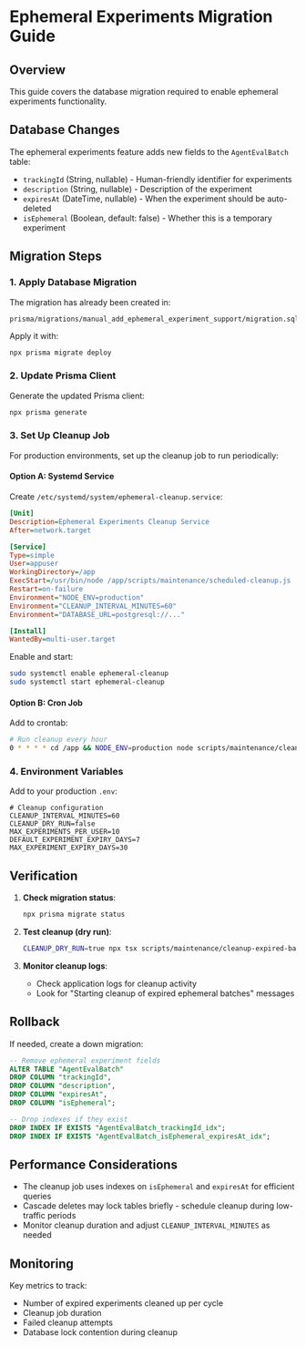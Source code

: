 # Ephemeral Experiments Migration Guide

## Overview

This guide covers the database migration required to enable ephemeral experiments functionality.

## Database Changes

The ephemeral experiments feature adds new fields to the `AgentEvalBatch` table:

- `trackingId` (String, nullable) - Human-friendly identifier for experiments
- `description` (String, nullable) - Description of the experiment
- `expiresAt` (DateTime, nullable) - When the experiment should be auto-deleted
- `isEphemeral` (Boolean, default: false) - Whether this is a temporary experiment

## Migration Steps

### 1. Apply Database Migration

The migration has already been created in:
```
prisma/migrations/manual_add_ephemeral_experiment_support/migration.sql
```

Apply it with:
```bash
npx prisma migrate deploy
```

### 2. Update Prisma Client

Generate the updated Prisma client:
```bash
npx prisma generate
```

### 3. Set Up Cleanup Job

For production environments, set up the cleanup job to run periodically:

#### Option A: Systemd Service

Create `/etc/systemd/system/ephemeral-cleanup.service`:
```ini
[Unit]
Description=Ephemeral Experiments Cleanup Service
After=network.target

[Service]
Type=simple
User=appuser
WorkingDirectory=/app
ExecStart=/usr/bin/node /app/scripts/maintenance/scheduled-cleanup.js
Restart=on-failure
Environment="NODE_ENV=production"
Environment="CLEANUP_INTERVAL_MINUTES=60"
Environment="DATABASE_URL=postgresql://..."

[Install]
WantedBy=multi-user.target
```

Enable and start:
```bash
sudo systemctl enable ephemeral-cleanup
sudo systemctl start ephemeral-cleanup
```

#### Option B: Cron Job

Add to crontab:
```bash
# Run cleanup every hour
0 * * * * cd /app && NODE_ENV=production node scripts/maintenance/cleanup-expired-batches.js >> /var/log/ephemeral-cleanup.log 2>&1
```

### 4. Environment Variables

Add to your production `.env`:
```env
# Cleanup configuration
CLEANUP_INTERVAL_MINUTES=60
CLEANUP_DRY_RUN=false
MAX_EXPERIMENTS_PER_USER=10
DEFAULT_EXPERIMENT_EXPIRY_DAYS=7
MAX_EXPERIMENT_EXPIRY_DAYS=30
```

## Verification

1. **Check migration status**:
   ```bash
   npx prisma migrate status
   ```

2. **Test cleanup (dry run)**:
   ```bash
   CLEANUP_DRY_RUN=true npx tsx scripts/maintenance/cleanup-expired-batches.ts
   ```

3. **Monitor cleanup logs**:
   - Check application logs for cleanup activity
   - Look for "Starting cleanup of expired ephemeral batches" messages

## Rollback

If needed, create a down migration:

```sql
-- Remove ephemeral experiment fields
ALTER TABLE "AgentEvalBatch" 
DROP COLUMN "trackingId",
DROP COLUMN "description", 
DROP COLUMN "expiresAt",
DROP COLUMN "isEphemeral";

-- Drop indexes if they exist
DROP INDEX IF EXISTS "AgentEvalBatch_trackingId_idx";
DROP INDEX IF EXISTS "AgentEvalBatch_isEphemeral_expiresAt_idx";
```

## Performance Considerations

- The cleanup job uses indexes on `isEphemeral` and `expiresAt` for efficient queries
- Cascade deletes may lock tables briefly - schedule cleanup during low-traffic periods
- Monitor cleanup duration and adjust `CLEANUP_INTERVAL_MINUTES` as needed

## Monitoring

Key metrics to track:
- Number of expired experiments cleaned up per cycle
- Cleanup job duration
- Failed cleanup attempts
- Database lock contention during cleanup